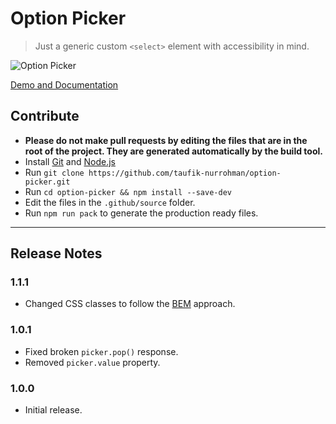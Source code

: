Option Picker
=============

> Just a generic custom `<select>` element with accessibility in mind.

![Option Picker](https://user-images.githubusercontent.com/1669261/126900722-52aa3eab-aa38-424f-8134-f5f7cd902859.png)

[Demo and Documentation](https://taufik-nurrohman.github.io/option-picker "View Demo")

Contribute
----------

 - **Please do not make pull requests by editing the files that are in the root of the project. They are generated automatically by the build tool.**
 - Install [Git](https://en.wikipedia.org/wiki/Git) and [Node.js](https://en.wikipedia.org/wiki/Node.js)
 - Run `git clone https://github.com/taufik-nurrohman/option-picker.git`
 - Run `cd option-picker && npm install --save-dev`
 - Edit the files in the `.github/source` folder.
 - Run `npm run pack` to generate the production ready files.

---

Release Notes
-------------

### 1.1.1

 - Changed CSS classes to follow the [BEM](http://getbem.com) approach.

### 1.0.1

 - Fixed broken `picker.pop()` response.
 - Removed `picker.value` property.

### 1.0.0

 - Initial release.
